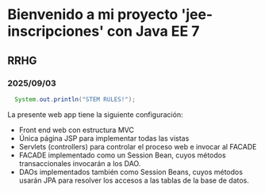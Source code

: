 # Bienvenido a mi proyecto 'jee-inscripciones' con Java EE 7
## RRHG
### 2025/09/03

```java
  System.out.println("STEM RULES!");
```

La presente web app tiene la siguiente configuración:

- Front end web con estructura MVC
- Única página JSP para implementar todas las vistas
- Servlets (controllers) para controlar el proceso web e
invocar al FACADE
- FACADE implementado como un Session Bean, cuyos métodos
transaccionales invocarán a los DAO.
- DAOs implementados también como Session Beans, cuyos
métodos usarán JPA para resolver los accesos a las tablas
de la base de datos.